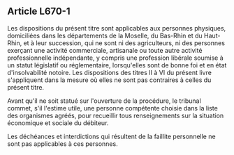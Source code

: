 Article L670-1
----
Les dispositions du présent titre sont applicables aux personnes physiques,
domiciliées dans les départements de la Moselle, du Bas-Rhin et du Haut-Rhin, et
à leur succession, qui ne sont ni des agriculteurs, ni des personnes exerçant
une activité commerciale, artisanale ou toute autre activité professionnelle
indépendante, y compris une profession libérale soumise à un statut législatif
ou réglementaire, lorsqu'elles sont de bonne foi et en état d'insolvabilité
notoire. Les dispositions des titres II à VI du présent livre s'appliquent dans
la mesure où elles ne sont pas contraires à celles du présent titre.

Avant qu'il ne soit statué sur l'ouverture de la procédure, le tribunal commet,
s'il l'estime utile, une personne compétente choisie dans la liste des
organismes agréés, pour recueillir tous renseignements sur la situation
économique et sociale du débiteur.

Les déchéances et interdictions qui résultent de la faillite personnelle ne sont
pas applicables à ces personnes.
